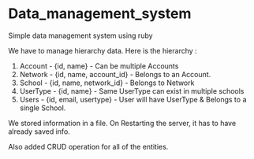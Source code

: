 # Data_management_system
Simple data management system using ruby

We have to manage hierarchy data. Here is the hierarchy : 
1. Account - {id, name} - Can be multiple Accounts
2. Network - {id, name, account_id} - Belongs to an Account.
3. School - {id, name, network_id} - Belongs to Network
4. UserType - {id, name} - Same UserType can exist in multiple schools
5. Users - {id, email, usertype} - User will have UserType & Belongs to a single School.

We stored information in a file. On Restarting the server, it has to have already saved info.

Also added CRUD operation for all of the entities.
